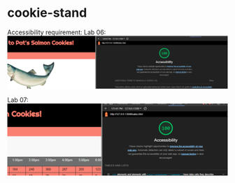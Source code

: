 # cookie-stand

Accessibility requirement:
Lab 06:
![Google lighthouse score](img/accessibilityScore06.png)

Lab 07:
![Google lighthouse score](img/accessibilityScore07.png)
